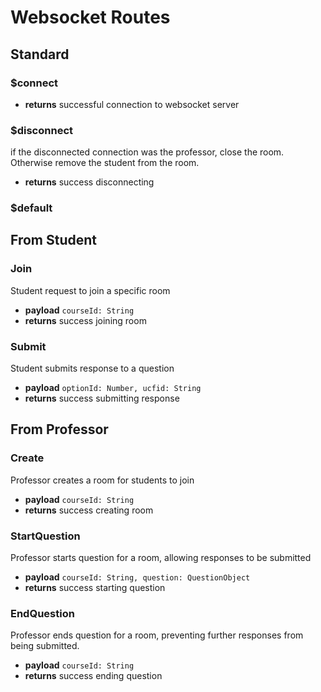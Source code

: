 # Websocket Routes

## Standard

### $connect
- **returns** successful connection to websocket server

### $disconnect
if the disconnected connection was the professor, close the room. Otherwise remove the student from the room. 
- **returns** success disconnecting

### $default

## From Student

### Join
Student request to join a specific room
- **payload** `courseId: String`
- **returns** success joining room

### Submit
Student submits response to a question
- **payload** `optionId: Number, ucfid: String`
- **returns** success submitting response

## From Professor

### Create
Professor creates a room for students to join
- **payload** `courseId: String`
- **returns** success creating room

### StartQuestion
Professor starts question for a room, allowing responses to be submitted
- **payload** `courseId: String, question: QuestionObject`
- **returns** success starting question

### EndQuestion
Professor ends question for a room, preventing further
responses from being submitted.
- **payload** `courseId: String`
- **returns** success ending question